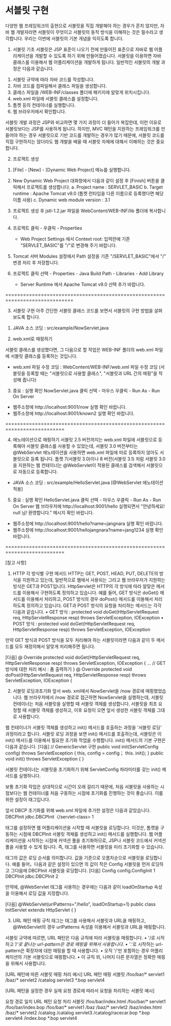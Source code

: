 # 서블릿 구현

다양한 웹 프레임워크의 출현으로 서블릿을 직접 개발해야 하는 경우가 흔치 않지만,
자바 웹 개발자라면 서블릿이 무엇이고 서블릿의 동작 방식을 이해하는 것은 필수라고
생각합니다. 우리는 이번에 서블릿의 기본 개념을 익히도록 합니다.

1. 서불릿 기초
서블릿은 JSP 표준이 나오기 전에 만들어진 표준으로 자바로 웹 어플리케이션을
개발할 수 있도록 하기 위해 만들어졌습니다. 서블릿을 이용하면 자바 클래스를 이용해서
웹 어플리케이션을 개발하게 됩니다. 일반적인 서블릿의 개발 과정은 다음과 같습니다.
1) 서블릿 규약에 따라 자바 코드를 작성합니다.
2) 자바 코드를 컴파일해서 클래스 파일을 생성합니다.
3) 클래스 파일을 /WEB-INF/classes 폴더에 패키지에 알맞게 위치시킵니다.
4) web.xml 파일에 서블릿 클래스를 설정합니다.
5) 톰켓 등의 컨테이너를 실행합니다.
6) 웹 브라우저에서 확인합니다.

서블릿 개발 과정은 JSP와 비교하면 몇 가지 과정이 더 들어가 복잡한데,
이런 이유로 서블릿보다는 JSP를 사용하게 됩니다. 하지만, MVC 패턴을 지원하는
프레임워크를 만들어야 하는 경우 서블릿으로 기반 코드를 개발하는 경우가 많기 때문에,
서블릿 코드를 직접 구현하지는 않더라도 웹 개발을 배울 때 서블릿 자체에 대해서
이해하는 것은 중요합니다.

2.  프로잭트 생성
1) [File] - [New] - [Dynamic Web Project] 메뉴를 실행합니다.
2) New Dynamic Web Project 대화창에서 다음과 같이 설정 후
   [Finish] 버튼을 클릭해서 프로젝트를 생성합니다.
   a. Project name : SERVLET_BASIC
   b. Target runtime : Apache Tomcat v9.0 (톰켓 런타임을 다른 이름으로 등록했다면 해당 이름 사용)
   c. Dynamic web module version : 3.1
3) 프로젝트 생성 후 jstl-1.2.jar 파일을 WebContent/WEB-INF/lib 폴더에 복사합니다.

4) 프로젝트 클릭 - 우클릭 - Properties
    - Web Project Settings 에서 Context root: 입력란에 기존 "SERVLET_BASIC"를 "/"로 변경해 주기 바랍니다.

5) Tomcat 서버 Modules 설정에서 Path 설정을 기존 "/SERVLET_BASIC"에서 "/" 변경 처리 후 저장합니다.

6) 프로젝트 클릭 선택 - Properties - Java Build Path - Libraries - Add Library
   - Server Runtime 에서 Apache Tomcat v9.0 선택 추가 바랍니다.

=============================================================================

3. 서블릿 구현
   아주 간단한 서블릿 클래스 코드를 보면서 서블릿의 구현 방법을 살펴보도록 합니다.

1) JAVA 소스 코딩 : src/example/NowServlet.java

2) web.xml로 매핑하기

서블릿 클래스를 생성했다면, 그 다음으로 할 작업은 WEB-INF 폴더의 web.xml 파일에
서블릿 클래스를 등록하는 것입니다.

* web.xml 파일 수정 코딩 : WebContent/WEB-INF/web.xml 파일 수정 코딩
  (서블릿을 등록할 때는 "서블릿으로 사용할 클래스", "서블릿과 URL 간의 매핑"을 작성해 줍니다)

3) 중요 : 실행 확인
NowServlet.java 클릭 선택 - 마우스 우클릭 - Run As - Run On Server
- 웹주소창에 http://localhost:9001/now 실행 확인 바랍니다.
- 웹주소창에 http://localhost:9001/known2 실행 확인 바랍니다.

==========================================================================

4) 애노테이션으로 매핑하기
서블릿 2.5 버전까지는 web.xml 파일에 서블릿으로 등록해야 서블릿 클래스를 사용할 수 있었는데,
서블릿 3.0 버전부터는 @WebServlet 애노테이션을 사용하면 web.xml 파일에 따로 등록하지 않아도
서블릿으로 등록 됩니다.  톰켓 7(서블릿 3.0)이나 8 버전(서블릿 3.1) 처럼 서블릿 3.0을 지원하는
웹 컨테이너는 @WebServlet이 적용된 클래스를 검색해서 서블릿으로 자동으로 등록합니다.

* JAVA 소스 코딩 : src/example/HelloServlet.java
                       [@WebServlet 애노테이션 적용]

5) 중요 : 실행 확인
HelloServlet.java 클릭 선택 - 마우스 우클릭 - Run As - Run On Server
웹 브라우저에 http://localhost:9001/hello 실행되면서 "안녕하세요! null 님! 환영합니다." 메시지 확인 바랍니다.
- 웹주소창에 http://localhost:9001/hello?name=jangnara 실행 확인 바랍니다.
- 웹주소창에 http://localhost:9001/hellojangnara?name=jang1234 실행 확인 바랍니다.

==========================================================================

[참고 사항]
1) HTTP 각 방식별 구현 메서드
HTTP는 GET, POST, HEAD, PUT, DELETE의 방식을 지원하고 있는데,
일반적으로 웹에서 사용되는 그리고 웹 브라우저가 지원하는 빙식은 GET과 POST입니다.
HttpServlet은 HTTP의 각 방식에 따라 알맞은 메서드를 이용해서 구현하도록 정의하고 있습니다.
예를 들어, GET 방식은 doGet() 메서드를 이용해서 처리하고, POST 방식의 경우
doPost() 메서드를 이용해서 처리하도록 정의하고 있습니다.
GET과 POST 방식의 요청을 처리하는 메서드는 각각 다음과 같습니다.
• GET 방식 :
  protected void doGet(HttpServletRequest req, HttpServletResponse resp)
	throws ServletException, IOException
• POST 방식 :
  protected void doGet(HttpServletRequest req, HttpServletResponse resp)
	throws ServletException, IOException

만약 GET 방식과 POST 방식을 모두 처리해야 하는 서블릿이라면 다음과 같이
두 메서드를 모두 재정의해서 알맞게 처리해주면 됩니다.

[다음]
@ Override
protected void doGet(HttpServletRequest req, HttpServletResponse resp)
throws ServletException, IOException {
... // GET 방식에 대한 처리 예시 : 폼 출력하기
}
@ Override
protected void doPost(HttpServletRequest req, HttpServletResponse resp)
throws ServletException, IOException {

2) 서블릿 로딩과초기화
앞서 web. xml에서 NowServlet을 /now 경로에 매핑했었습니다.
웹 브라우저에서 /now 경로로 접근하면 NowServlet을 실행하는데,
서블릿 컨테이너는 처음 서블릿을 실행할 때 서블릿 객체를 생성합니다.
서블릿을 최초 요청할 때 서블릿 객체를 생성하고, 이후 요청이 오면
앞서 생성한 서블릿 객체를 그대로 사용합니다.

웹 컨테이너가 서블릿 객체를 생성하고 init() 메서드를 호출하는 과정을
'서블릿 로딩' 과정이라고 합니다. 서블릿 로딩 과정을 보면 init() 메서드를 호출하는데,
서블릿은 이 init() 메서드를 이용해서 필요한 초기화 작업을 수행합니다.
init() 메서드의 기본 구현은 다음과 같습니다.
[다음]
// GenericServlet 구현
public void init(ServletConfig config) throws ServletException {
this, config = config；
this. init();
}
public void init() throws ServletException {
}

서블릿 컨테이너는 서블릿을 초기화하기 위해 ServletConfig 파라미터를 갖는
init() 메서드를 실행하니다.

보통 초기화 작업은 상대적으로 시간이 오래 걸리기 때문에, 처음 서블릿을 사용하는
시점보다는 웹 컨테이너를 처음 구동하는 시점에 초기화를 진행하는 것이 좋습니다.
이를 위한 설정이 <load-on-startup>태그입니다.

앞서 DBCP 초기화를 위해 web.xml 파일에 추가한 설정은 다음과 같았습니다.
<servlet>
 <servlet-name>DBCPInit</servlet-name>
 <servlet-class>jdbc.DBCPInit〈/servlet-class>
 <load-on-startup>1</load-on-startup>
</servlet>

<load-on-startup>태그를 설정하면 웹 어플리케이션을 시작할 때 서블릿을
로딩합니다. 이것은, 톰켓을 구동하는 시점에 DBCPInit 서블릿 객체를 생성하고
init() 메서드를 실행합니다. 웹 어플리케이션을 시작하는 시점에 커넥션 풀을
초기화하므로, JSP나 서블릿 코드에서 커넥션 풀을 사용할 수 있게 됩니다.
즉, <load-on-startup> 태그를 사용하면 서블릿을 미리 초기화할 수 있습니다.

<load-on-startup>태그의 값은 로딩 순서를 의미합니다.
값을 기준으로 오름차순으로 서블릿을 로딩합니다.
예를 들어，다음과 같은 설정이 있으면 <load-on-startup>의 값이
작은 Config 서블릿을 먼저 로딩하고 그다음에 DBCPInit 서블릿을 로딩합니다.
[다음]
<servlet>
 <servlet-name>Config</servlet-name>
 <servlet-class>config.ConfigInit</servlet-class>
 <load-on-startup>1</load-on-startup>
</servlet>
<servlet>
  <servlet-name>DBCPInit </servlet-name>
  <servlet-class>jdbc.DBCPInit</servlet-class>
  <load-on-startup>2</load-on-startup>
</servlet>

만약에, @WebServlet 태그를 사용하는 경우에는 다음과 같이
loadOnStartup 속성을 이용해서 로딩 값을 지정합니다.

[다음]
@WebServlet(urlPatterns="/hello", loadOnStartup=1)
public class InitServlet extends HttpServlet {
}

3) URL 패턴 매핑 규칙
<servlet-mapping>태그는 <url-pattern>태그를 사용해서 서블릿과 URL을 매핑하고,
@WebServlet의 경우 urlPatterns 속성을 이용해서 서블릿과 URL을 매핑합니다.

서블릿 규약에 따르면, URL 패턴은 다음 규칙에 따라 서블릿을 매핑합니다.
• '/로 시작하고 ’/*'로 끝나는 url-pattern은 경로 매핑을 위해서 사용합니다.
• '*.'로 시작하는 url-pattern은 확장자에 대한 매핑을 할 때 사용합니다.
• 오직 '/'만 포함하는 경우 어플리케이션의 기본 서블릿으로 매핑합니다.
• 이 규칙 외, 나머지 다른 문자열은 정확한 매핑을 위해서 사용합니다.

[URL 패턴에 따른 서블릿 매핑 처리 예시]
  URL 페턴	매핑 서블릿
  /foo/bar/*	servlet1
   /baz/*	            servlet2
  /catalog	servlet3
   *.bop	            servlet4

[URL 패턴을 설정한 경우 실제 요청 경로에 따라서 요청을 처리하는 서블릿 예시]

 요청 경로	  일치 URL 페턴	요청 처리 서블릿
/foo/bar/index.html    /foo/bar/*	   servlet1
/foo/bar/index.bop     /foo/bar/*	   servlet1
/baz	                   /baz/*	   servlet2
/baz/index.html	       /baz/*	   servlet2
/catalog	                 /catalog            servlet3
/catalog/racecar.bop     *.bop	   servlet4
/index.bop	       *.bop	   servlet4

